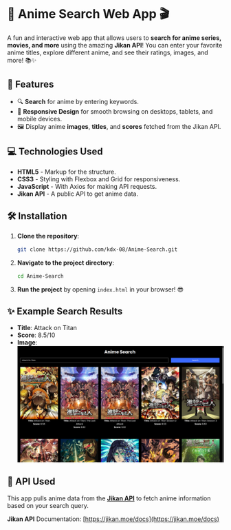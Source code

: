# 🎉 Anime Search Web App 🎬

A fun and interactive web app that allows users to **search for anime series, movies, and more** using the amazing **Jikan API**! You can enter your favorite anime titles, explore different anime, and see their ratings, images, and more! 📚✨

## 🚀 Features
- 🔍 **Search** for anime by entering keywords.
- 📱 **Responsive Design** for smooth browsing on desktops, tablets, and mobile devices.
- 🖼️ Display anime **images**, **titles**, and **scores** fetched from the Jikan API.

## 💻 Technologies Used
- **HTML5** - Markup for the structure.
- **CSS3** - Styling with Flexbox and Grid for responsiveness.
- **JavaScript** - With Axios for making API requests.
- **Jikan API** - A public API to get anime data.

## 🛠️ Installation

1. **Clone the repository**:
    ```bash
    git clone https://github.com/kdx-08/Anime-Search.git
    ```

2. **Navigate to the project directory**:
    ```bash
    cd Anime-Search
    ```

3. **Run the project** by opening `index.html` in your browser! 😎

## ✨ Example Search Results
- **Title**: Attack on Titan
- **Score**: 8.5/10
- **Image**: ![Attack on Titan Image](/img/demo.png)

## 📡 API Used
This app pulls anime data from the **[Jikan API](https://jikan.moe/)** to fetch anime information based on your search query.

**Jikan API** Documentation: [https://jikan.moe/docs](https://jikan.moe/docs)
